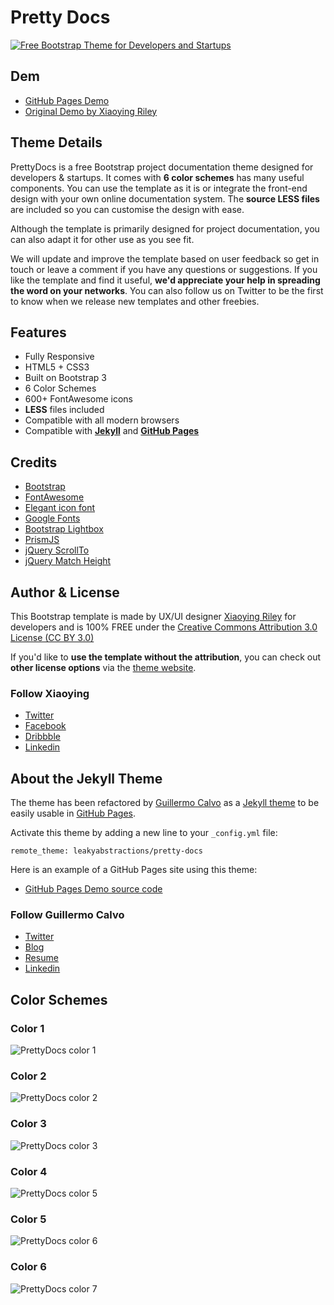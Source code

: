 # Pretty Docs

[![Free Bootstrap Theme for Developers and Startups](https://github.com/LeakyAbstractions/pretty-docs/blob/master/assets/images/thumb.png?raw=true)](http://themes.3rdwavemedia.com/website-templates/prettydocs-free-bootstrap-theme-developers-and-startups/)


## Dem

- [GitHub Pages Demo](https://leakyabstractions.github.io/pretty-docs/)
- [Original Demo by Xiaoying Riley](http://themes.3rdwavemedia.com/demo/prettydocs/)


## Theme Details

PrettyDocs is a free Bootstrap project documentation theme designed for developers & startups. It comes with
**6 color schemes** has many useful components. You can use the template as it is or integrate the front-end design
with your own online documentation system. The **source LESS files** are included so you can customise the design with
ease.

Although the template is primarily designed for project documentation, you can also adapt it for other use as you see
fit.

We will update and improve the template based on user feedback so get in touch or leave a comment if you have any
questions or suggestions. If you like the template and find it useful,
**we'd appreciate your help in spreading the word on your networks**. You can also follow us on Twitter to be the first
to know when we release new templates and other freebies.


## Features

- Fully Responsive
- HTML5 + CSS3
- Built on Bootstrap 3
- 6 Color Schemes
- 600+ FontAwesome icons
- **LESS** files included
- Compatible with all modern browsers
- Compatible with [**Jekyll**](https://jekyllrb.com/) and [**GitHub Pages**](https://pages.github.com/)


## Credits

- [Bootstrap](http://getbootstrap.com/)
- [FontAwesome](http://fortawesome.github.io/Font-Awesome/)
- [Elegant icon font](http://www.elegantthemes.com/blog/resources/elegant-icon-font)
- [Google Fonts](https://fonts.google.com/)
- [Bootstrap Lightbox](http://ashleydw.github.io/lightbox/)
- [PrismJS](http://prismjs.com/)
- [jQuery ScrollTo](http://flesler.blogspot.co.uk/2007/10/jqueryscrollto.html)
- [jQuery Match Height](http://http://brm.io/jquery-match-height/)


## Author & License

This Bootstrap template is made by UX/UI designer [Xiaoying Riley](https://twitter.com/3rdwave_themes) for developers
and is 100% FREE under the
[Creative Commons Attribution 3.0 License (CC BY 3.0)](http://creativecommons.org/licenses/by/3.0/)

If you'd like to **use the template without the attribution**, you can check out **other license options** via the
[theme website](http://themes.3rdwavemedia.com/website-templates/prettydocs-free-bootstrap-theme-developers-and-startups/).

### Follow Xiaoying

- [Twitter](https://twitter.com/3rdwave_themes)
- [Facebook](https://www.facebook.com/3rdwavethemes/)
- [Dribbble](https://dribbble.com/Xiaoying)
- [Linkedin](https://uk.linkedin.com/in/xiaoying)


## About the Jekyll Theme

The theme has been refactored by [Guillermo Calvo](https://guillermo.in/) as a [Jekyll theme](https://jekyllrb.com/) to
be easily usable in [GitHub Pages](https://pages.github.com/).

Activate this theme by adding a new line to your `_config.yml` file:

```
remote_theme: leakyabstractions/pretty-docs
```

Here is an example of a GitHub Pages site using this theme:

- [GitHub Pages Demo source code](https://github.com/LeakyAbstractions/pretty-docs/tree/gh-pages)

### Follow Guillermo Calvo

- [Twitter](https://twitter.com/gcalvo)
- [Blog](https://leakyabstractions.com/)
- [Resume](https://guillermo.in/)
- [Linkedin](https://www.linkedin.com/in/guillermocalvo)


## Color Schemes

### Color 1

![PrettyDocs color 1](http://themes.3rdwavemedia.com/wp-content/uploads/2015/12/prettydocs-page-1.jpg)

### Color 2

![PrettyDocs color 2](http://themes.3rdwavemedia.com/wp-content/uploads/2015/12/prettydocs-page-2.jpg)

### Color 3

![PrettyDocs color 3](http://themes.3rdwavemedia.com/wp-content/uploads/2015/12/prettydocs-page-3.jpg)

### Color 4

![PrettyDocs color 5](http://themes.3rdwavemedia.com/wp-content/uploads/2015/12/prettydocs-page-4.jpg)

### Color 5

![PrettyDocs color 6](http://themes.3rdwavemedia.com/wp-content/uploads/2015/12/prettydocs-page-5.jpg)

### Color 6

![PrettyDocs color 7](http://themes.3rdwavemedia.com/wp-content/uploads/2015/12/prettydocs-page-6.jpg)
